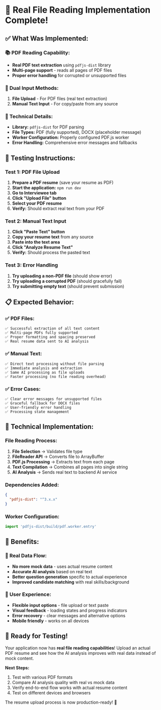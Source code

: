# 📄 Real File Reading Implementation Complete!

## ✅ **What Was Implemented:**

### **📚 PDF Reading Capability:**

- **Real PDF text extraction** using `pdfjs-dist` library
- **Multi-page support** - reads all pages of PDF files
- **Proper error handling** for corrupted or unsupported files

### **📝 Dual Input Methods:**

1. **File Upload** - For PDF files (real text extraction)
2. **Manual Text Input** - For copy/paste from any source

### **🔧 Technical Details:**

- **Library:** `pdfjs-dist` for PDF parsing
- **File Types:** PDF (fully supported), DOCX (placeholder message)
- **Worker Configuration:** Properly configured PDF.js worker
- **Error Handling:** Comprehensive error messages and fallbacks

## 🧪 **Testing Instructions:**

### **Test 1: PDF File Upload**

1. **Prepare a PDF resume** (save your resume as PDF)
2. **Start the application:** `npm run dev`
3. **Go to Interviewee tab**
4. **Click "Upload File" button**
5. **Select your PDF resume**
6. **Verify:** Should extract real text from your PDF

### **Test 2: Manual Text Input**

1. **Click "Paste Text" button**
2. **Copy your resume text** from any source
3. **Paste into the text area**
4. **Click "Analyze Resume Text"**
5. **Verify:** Should process the pasted text

### **Test 3: Error Handling**

1. **Try uploading a non-PDF file** (should show error)
2. **Try uploading a corrupted PDF** (should gracefully fail)
3. **Try submitting empty text** (should prevent submission)

## 📋 **Expected Behavior:**

### **✅ PDF Files:**

```
✅ Successful extraction of all text content
✅ Multi-page PDFs fully supported
✅ Proper formatting and spacing preserved
✅ Real resume data sent to AI analysis
```

### **✅ Manual Text:**

```
✅ Direct text processing without file parsing
✅ Immediate analysis and extraction
✅ Same AI processing as file uploads
✅ Faster processing (no file reading overhead)
```

### **✅ Error Cases:**

```
✅ Clear error messages for unsupported files
✅ Graceful fallback for DOCX files
✅ User-friendly error handling
✅ Processing state management
```

## 🔧 **Technical Implementation:**

### **File Reading Process:**

1. **File Selection** → Validates file type
2. **FileReader API** → Converts file to ArrayBuffer
3. **PDF.js Processing** → Extracts text from each page
4. **Text Compilation** → Combines all pages into single string
5. **AI Analysis** → Sends real text to backend AI service

### **Dependencies Added:**

```json
{
  "pdfjs-dist": "^3.x.x"
}
```

### **Worker Configuration:**

```typescript
import 'pdfjs-dist/build/pdf.worker.entry'
```

## 🎯 **Benefits:**

### **🔄 Real Data Flow:**

- **No more mock data** - uses actual resume content
- **Accurate AI analysis** based on real text
- **Better question generation** specific to actual experience
- **Improved candidate matching** with real skills/background

### **📱 User Experience:**

- **Flexible input options** - file upload or text paste
- **Visual feedback** - loading states and progress indicators
- **Error recovery** - clear messages and alternative options
- **Mobile friendly** - works on all devices

## 🚀 **Ready for Testing!**

Your application now has **real file reading capabilities**! Upload an actual PDF resume and see how the AI analysis improves with real data instead of mock content.

**Next Steps:**

1. Test with various PDF formats
2. Compare AI analysis quality with real vs mock data
3. Verify end-to-end flow works with actual resume content
4. Test on different devices and browsers

The resume upload process is now production-ready! 🎉
